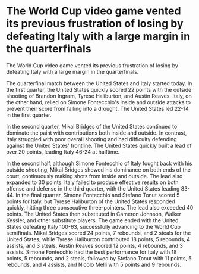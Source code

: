 # The World Cup video game vented its previous frustration of losing by defeating Italy with a large margin in the quarterfinals 
 The World Cup video game vented its previous frustration of losing by defeating Italy with a large margin in the quarterfinals. 

The quarterfinal match between the United States and Italy started today. In the first quarter, the United States quickly scored 22 points with the outside shooting of Brandon Ingram, Tyrese Haliburton, and Austin Reaves. Italy, on the other hand, relied on Simone Fontecchio's inside and outside attacks to prevent their score from falling into a drought. The United States led 22-14 in the first quarter.

In the second quarter, Mikal Bridges of the United States continued to dominate the paint with contributions both inside and outside. In contrast, Italy struggled with poor overall shooting and had difficulty defending against the United States' frontline. The United States quickly built a lead of over 20 points, leading Italy 46-24 at halftime.

In the second half, although Simone Fontecchio of Italy fought back with his outside shooting, Mikal Bridges showed his dominance on both ends of the court, continuously making shots from inside and outside. The lead also expanded to 30 points. Italy failed to produce effective results on both offense and defense in the third quarter, with the United States leading 83-44. In the final quarter, Simone Fontecchio and Stefano Tonut scored 5 points for Italy, but Tyrese Haliburton of the United States responded quickly, hitting three consecutive three-pointers. The lead also exceeded 40 points. The United States then substituted in Cameron Johnson, Walker Kessler, and other substitute players. The game ended with the United States defeating Italy 100-63, successfully advancing to the World Cup semifinals. Mikal Bridges scored 24 points, 7 rebounds, and 2 steals for the United States, while Tyrese Haliburton contributed 18 points, 5 rebounds, 4 assists, and 3 steals. Austin Reaves scored 12 points, 4 rebounds, and 3 assists. Simone Fontecchio had the best performance for Italy with 18 points, 5 rebounds, and 2 steals, followed by Stefano Tonut with 11 points, 5 rebounds, and 4 assists, and Nicolo Melli with 5 points and 9 rebounds.